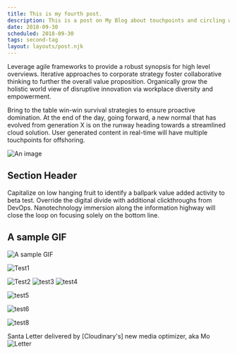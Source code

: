 ```yaml
---
title: This is my fourth post.
description: This is a post on My Blog about touchpoints and circling wagons.
date: 2018-09-30
scheduled: 2018-09-30
tags: second-tag
layout: layouts/post.njk
---
```


Leverage agile frameworks to provide a robust synopsis for high level overviews. Iterative approaches to corporate strategy foster collaborative thinking to further the overall value proposition. Organically grow the holistic world view of disruptive innovation via workplace diversity and empowerment.

Bring to the table win-win survival strategies to ensure proactive domination. At the end of the day, going forward, a new normal that has evolved from generation X is on the runway heading towards a streamlined cloud solution. User generated content in real-time will have multiple touchpoints for offshoring.

![An image](https://cdn.pixabay.com/photo/2020/08/25/11/11/zebra-5516455_1280.jpg)

## Section Header

Capitalize on low hanging fruit to identify a ballpark value added activity to beta test. Override the digital divide with additional clickthroughs from DevOps. Nanotechnology immersion along the information highway will close the loop on focusing solely on the bottom line.

## A sample GIF

![A sample GIF](https://thumbs.gfycat.com/EqualCreativeCowbird-max-1mb.gif)


![Test1](https://applegate-paul.mo.cloudinary.net/img/Me-Mom.jpg)

![Test2](https://applegate-paul.mo.cloudinary.net/img/photo.jpg)
![test3](https://applegate-paul.mo.cloudinary.net/img/picture.jpg)
![test4](https://applegate-paul.mo.cloudinary.net/img/Pyramid-title.jpg)

![test5](https://applegate-paul.mo.cloudinary.net/img/Santa-Letter.jpg)

![test6](https://applegate-paul.mo.cloudinary.net/img/side-walking-on-air.jpg)




![test8](https://applegate-paul.mo.cloudinary.net/img/contract.jpg)




Santa Letter delivered by [Cloudinary's] new media optimizer, aka Mo
![Letter](https://applegate-paul.mo.cloudinary.net/img/Santa-Letter.jpg)
